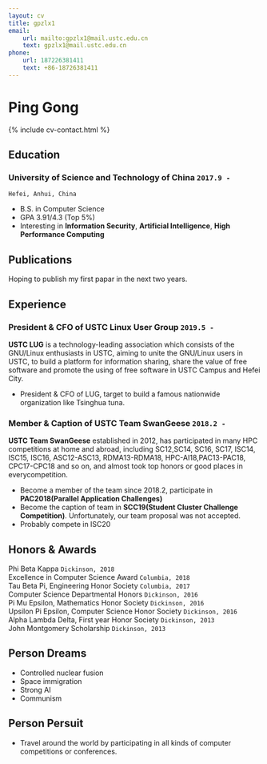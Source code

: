 ```yaml
---
layout: cv
title: gpzlx1
email: 
    url: mailto:gpzlx1@mail.ustc.edu.cn
    text: gpzlx1@mail.ustc.edu.cn
phone:
    url: 187226381411
    text: +86-18726381411
---
```

# Ping __Gong__

<!--
include contact information from the front matter
Supported arguments:
    - homepage: url, text
    - phone
    - email
-->
{% include cv-contact.html %}

## Education

### __University of Science and Technology of China__ `2017.9 -`
```
Hefei, Anhui, China
```
- B.S. in Computer Science
- GPA 3.91/4.3 (Top 5%)
- Interesting in __Information Security__, __Artificial Intelligence__, __High Performance Computing__


## Publications

Hoping to publish my first papar in the next two years.



## Experience

### __President & CFO of USTC Linux User Group__  `2019.5 -`

__USTC LUG__ is a technology-leading association which consists of the GNU/Linux enthusiasts in USTC, aiming to unite the GNU/Linux users in USTC, to build a platform for information sharing, share the value of free software and promote the using of free software in USTC Campus and Hefei City.
- President & CFO of LUG, target to build a famous nationwide organization like Tsinghua tuna.


### __Member & Caption of USTC Team SwanGeese__ `2018.2 -`

__USTC Team SwanGeese__ established in 2012, has participated in many HPC competitions at home and abroad, including SC12,SC14, SC16, SC17, ISC14, ISC15, ISC16, ASC12-ASC13, RDMA13-RDMA18, HPC-AI18,PAC13-PAC18, CPC17-CPC18 and so on, and almost took top honors or good places in everycompetition.
- Become a member of the team since 2018.2, participate in __PAC2018(Parallel Application Challenges)__
- Become the caption of team in __SCC19(Student Cluster Challenge Competition)__. Unfortunately, our team proposal was not accepted.
- Probably compete in ISC20


## Honors & Awards

Phi Beta Kappa `Dickinson, 2018` <br>
Excellence in Computer Science Award `Columbia, 2018` <br>
Tau Beta Pi, Engineering Honor Society `Columbia, 2017` <br>
Computer Science Departmental Honors `Dickinson, 2016` <br>
Pi Mu Epsilon, Mathematics Honor Society `Dickinson, 2016` <br>
Upsilon Pi Epsilon, Computer Science Honor Society  `Dickinson, 2016` <br>
Alpha Lambda Delta, First year Honor Society `Dickinson, 2013`<br>
John Montgomery Scholarship `Dickinson, 2013` <br>


## Person Dreams

- Controlled nuclear fusion
- Space immigration
- Strong AI
- Communism


## Person Persuit

- Travel around the world by participating in all kinds of computer competitions or conferences.

<!-- ### Footer
Last updated: June 2019 
-->
